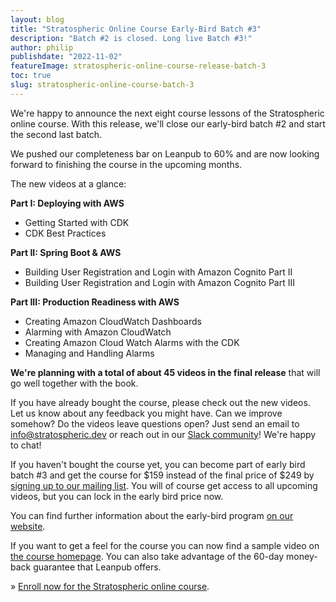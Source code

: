 ```yaml
---
layout: blog
title: "Stratospheric Online Course Early-Bird Batch #3"
description: "Batch #2 is closed. Long live Batch #3!"
author: philip
publishdate: "2022-11-02"
featureImage: stratospheric-online-course-release-batch-3
toc: true
slug: stratospheric-online-course-batch-3
---
```


We're happy to announce the next eight course lessons of the Stratospheric online course. With this release, we'll close our early-bird batch #2 and start the second last batch.

We pushed our completeness bar on Leanpub to 60% and are now looking forward to finishing the course in the upcoming months.

The new videos at a glance:

**Part I: Deploying with AWS**

- Getting Started with CDK
- CDK Best Practices

**Part II: Spring Boot & AWS**

- Building User Registration and Login with Amazon Cognito Part II
- Building User Registration and Login with Amazon Cognito Part III

**Part III: Production Readiness with AWS**

- Creating Amazon CloudWatch Dashboards
- Alarming with Amazon CloudWatch
- Creating Amazon Cloud Watch Alarms with the CDK
- Managing and Handling Alarms

**We're planning with a total of about 45 videos in the final release** that will go well together with the book.

If you have already bought the course, please check out the new videos. Let us know about any feedback you might have. Can we improve somehow? Do the videos leave questions open? Just send an email to [info@stratospheric.dev](mailto:info@stratospheric.dev) or reach out in our [Slack community](https://join.slack.com/t/stratospheric-dev/shared_invite/zt-u6s7vj1c-2MXeC9cRWZ8QQ5EHr7dsOQ)! We're happy to chat!

If you haven't bought the course yet, you can become part of early bird batch #3 and get the course for $159 instead of the final price of $249 by [signing up to our mailing list](https://stratospheric.dev/#mailing-list). You will of course get access to all upcoming videos, but you can lock in the early bird price now.

You can find further information about the early-bird program [on our website](https://stratospheric.dev/online-course/#early-bird).

If you want to get a feel for the course you can now find a sample video on [the course homepage](https://stratospheric.dev/online-course/). You can also take advantage of the 60-day money-back guarantee that Leanpub offers.

» [Enroll now for the Stratospheric online course](https://stratospheric.dev/online-course/).
